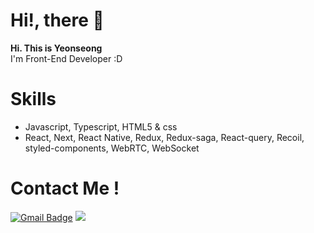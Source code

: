 ### <h1> Hi!, there 👋</h1>

 <strong>Hi. This is Yeonseong</strong> <br/>
 I'm Front-End Developer :D
 
 
 ### <h1> Skills </h1>
  - Javascript, Typescript, HTML5 & css
  - React, Next, React Native, Redux, Redux-saga, React-query, Recoil, styled-components, WebRTC, WebSocket

<h1>Contact Me !</h1>

[![Gmail Badge](https://img.shields.io/badge/Gmail-d14836?style=flat-square&logo=Gmail&logoColor=white&link=mailto:snugyun01@gmail.com)](mailto:dustjd1535@gmail.com)
<a href="https://leeyeonseong.github.io/">
<img src="https://img.shields.io/badge/Tech Blog-black?style=flat&logo=Git&logoColor=181717"/>
<a>
